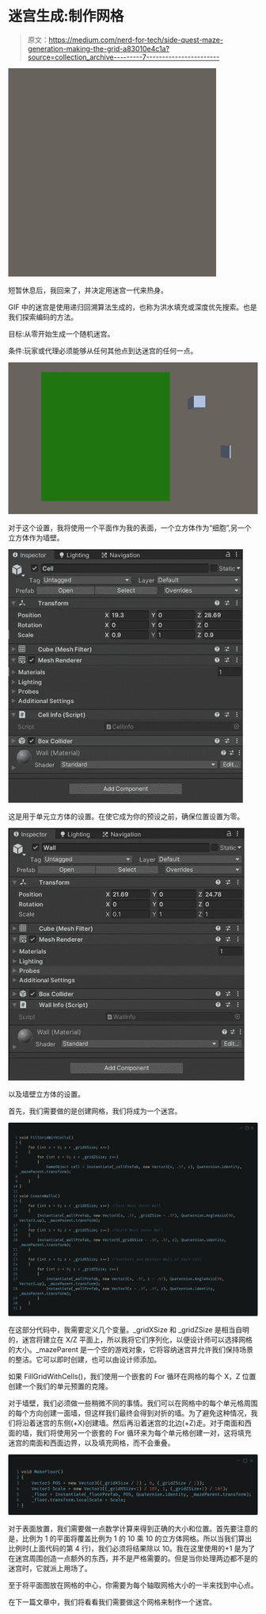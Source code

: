 # 迷宫生成:制作网格

> 原文：<https://medium.com/nerd-for-tech/side-quest-maze-generation-making-the-grid-a83010e4c1a?source=collection_archive---------7----------------------->

![](img/3b268471cc0d7e29dc9d968f5f26f07d.png)

短暂休息后，我回来了，并决定用迷宫一代来热身。

GIF 中的迷宫是使用递归回溯算法生成的，也称为洪水填充或深度优先搜索。也是我们探索编码的方法。

目标:从零开始生成一个随机迷宫。

条件:玩家或代理必须能够从任何其他点到达迷宫的任何一点。

![](img/6df8120e28d5d29d99c3c727a2f0d2e5.png)

对于这个设置，我将使用一个平面作为我的表面，一个立方体作为“细胞”,另一个立方体作为墙壁。

![](img/9e490f70e12ec72e4801ededbac91334.png)

这是用于单元立方体的设置。在使它成为你的预设之前，确保位置设置为零。

![](img/31737b1642695af370bbdaac3f1a9290.png)

以及墙壁立方体的设置。

首先，我们需要做的是创建网格，我们将成为一个迷宫。

![](img/4ce5cb423a4dff52298d6b7495df7b57.png)

在这部分代码中，我需要定义几个变量。_gridXSize 和 _gridZSize 是相当自明的，迷宫将建立在 X/Z 平面上，所以我将它们序列化，以便设计师可以选择网格的大小。_mazeParent 是一个空的游戏对象，它将容纳迷宫并允许我们保持场景的整洁。它可以即时创建，也可以由设计师添加。

如果 FillGridWithCells()，我们使用一个嵌套的 For 循环在网格的每个 X，Z 位置创建一个我们的单元预置的克隆。

对于墙壁，我们必须做一些稍微不同的事情。我们可以在网格中的每个单元格周围的每个方向创建一面墙，但这样我们最终会得到对折的墙。为了避免这种情况，我们将沿着迷宫的东侧(+X)创建墙。然后再沿着迷宫的北边(+Z)走。对于南面和西面的墙，我们将使用另一个嵌套的 For 循环来为每个单元格创建一对，这将填充迷宫的南面和西面边界，以及填充网格，而不会重叠。

![](img/ae7b4db3b3977a0784a28933bd512915.png)

对于表面放置，我们需要做一点数学计算来得到正确的大小和位置。首先要注意的是，比例为 1 的平面将覆盖比例为 1 的 10 乘 10 的立方体网格。所以当我们算出比例时(上面代码的第 4 行)，我们必须将结果除以 10。我在这里使用的+1 是为了在迷宫周围创造一点额外的东西，并不是严格需要的。但是当你处理两边都不是的迷宫时，它就派上用场了。

至于将平面图放在网格的中心，你需要为每个轴取网格大小的一半来找到中心点。

在下一篇文章中，我们将看看我们需要做这个网格来制作一个迷宫。